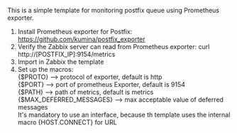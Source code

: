 This is a simple template for monitoring postfix queue using Prometheus exporter.
1) Install Prometheus exporter for Postfix: https://github.com/kumina/postfix_exporter
2) Verify the Zabbix server can read from Prometheus exporter: curl http://[POSTFIX_IP]:9154/metrics
3) Import in Zabbix the template
4) Set up the macros:<br>{$PROTO} --> protocol of exporter, default is http<br>{$PORT} --> port of prometheus Exporter, default is 9154<br>               {$PATH} --> path of metrics, default is metrics<br>{$MAX_DEFERRED_MESSAGES} --> max acceptable value of deferred messages<br>It's mandatory to use an interface, because th template uses the internal macro {HOST.CONNECT} for URL
